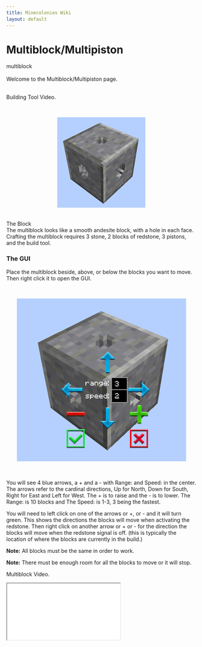 ```yaml
---
title: Minecolonies Wiki
layout: default
---
```

# Multiblock/Multipiston
<div class="infobox box text-center">
    <recipe>multiblock</recipe>
</div>
<br>
Welcome to the Multiblock/Multipiston page. 
<br><br>

<p class="h4"><a id="build_tool">Building Tool Video.</a></p>

<br>
<p style="text-align:center;"><img src="../../assets/images/items/multiblock.png" alt="Multiblock"></p>
<br

### The Block
<br>
The multiblock looks like a smooth andesite block, with a hole in each face. Crafting the multiblock requires 3 stone, 2 blocks of redstone, 3 pistons, and the build tool. 
<br>

### The GUI

Place the multiblock beside, above, or below the blocks you want to move. Then right click it to open the GUI. 

<br>
<p style="text-align:center;"><img src="../../assets/images/items/multiblockgui.png" alt="Multiblock GUI"></p>
<br>

You will see 4 blue arrows, a + and a - with Range: and Speed: in the center. The arrows refer to the cardinal directions, Up for North, Down for South, Right for East and Left for West. The + is to raise and the - is to lower.  The Range: is 10 blocks and The Speed: is 1-3, 3 being the fastest. 

You will need to left click on one of the arrows or +, or - and it will turn green. This shows the directions the blocks will move when activating the redstone. Then right click on another arrow or + or - for the direction the blocks will move when the redstone signal is off. (this is typically the location of where the blocks are currently in the build.)

**Note:** All blocks must be the same in order to work.

**Note:** There must be enough room for all the blocks to move or it will stop.

<p class="h4"><a id="multiblock">Multiblock Video.</a></p>

<div class="embed-responsive embed-responsive-16by9">
  <iframe class="embed-responsive-item" src="XXXXXXXXXXXXXXXXXXXXXXXXXXXX" allow="autoplay; encrypted-media" allowfullscreen></iframe>
</div>
<br>
